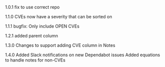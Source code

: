 1.0.1
    fix to use correct repo

1.1.0
    CVEs now have a severity that can be sorted on

1.1.1
    bugfix: Only include OPEN CVEs

1.2.1
    added parent column

1.3.0
    Changes to support adding CVE column in Notes

1.4.0
    Added Slack notifications on new Dependabot issues
    Added equations to handle notes for non-CVEs
